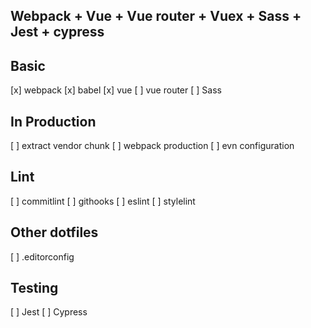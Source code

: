 Webpack + Vue + Vue router + Vuex + Sass + Jest + cypress
--

Basic
--
[x] webpack
[x] babel
[x] vue
[ ] vue router
[ ] Sass

In Production
--
[ ] extract vendor chunk
[ ] webpack production
[ ] evn configuration

Lint
--
[ ] commitlint
[ ] githooks
[ ] eslint
[ ] stylelint

Other dotfiles
--
[ ] .editorconfig

Testing
--
[ ] Jest
[ ] Cypress
